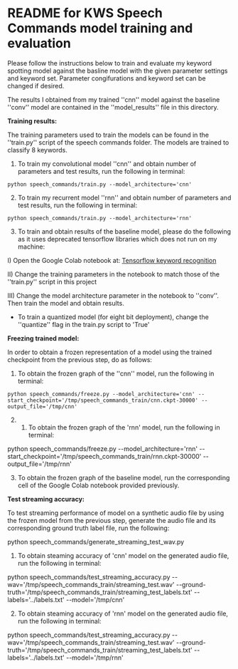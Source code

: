 # README for KWS Speech Commands model training and evaluation

Please follow the instructions below to train and evaluate my keyword spotting model against the basline model with the given parameter settings and keyword set. Parameter congifurations and keyword set can be changed if desired.

The results I obtained from my trained ''cnn'' model against the baseline ''conv'' model are contained 
in the ''model_results'' file in this directory.

**Training results:**

The training parameters used to train the models can be found in the ''train.py'' script 
of the speech commands folder. The models are trained to classify 8 keywords.

1) To train my convolutional model ''cnn'' and obtain number of parameters and test results,
 run the following in terminal:
```
python speech_commands/train.py --model_architecture='cnn'
```
2) To train my recurrent model ''rnn'' and obtain number of parameters and test results,
 run the following in terminal:
```
python speech_commands/train.py --model_architecture='rnn'
```
3) To train and obtain results of the baseline model, please do the following as it uses deprecated 
tensorflow libraries which does not run on my machine:

I) Open the Google Colab notebook at: 
[Tensorflow keyword recognition](https://colab.research.google.com/github/tensorflow/tensorflow/blob/master/tensorflow/lite/micro/examples/micro_speech/train/train_micro_speech_model.ipynb?fbclid=IwAR02kZv7RoO36_OM7vqUQoTemdecxMBzAi8-wBBoI1MIxzgJcWPkrIcqAIg#scrollTo=ludfxbNIaegy) 

II) Change the training parameters in the notebook to match those of the ''train.py'' script in this project

III) Change the model architecture parameter in the notebook to ''conv''. Then train the model and obtain results.


- To train a quantized model (for eight bit deployment), change the ''quantize'' flag in the train.py script to 'True'


**Freezing trained model:**

In order to obtain a frozen representation of a model using the trained checkpoint from the previous step, do as follows:

1) To obtain the frozen graph of the ''cnn'' model, run the following in terminal:
```
python speech_commands/freeze.py --model_architecture='cnn' --start_checkpoint='/tmp/speech_commands_train/cnn.ckpt-30000' --output_file='/tmp/cnn'
```
2) 1) To obtain the frozen graph of the 'rnn' model, run the following in terminal:

python speech_commands/freeze.py --model_architecture='rnn' --start_checkpoint='/tmp/speech_commands_train/rnn.ckpt-30000' --output_file='/tmp/rnn'

3) To obtain the frozen graph of the baseline model, run the corresponding cell of the Google Colab notebook provided previously.


**Test streaming accuracy:**

To test streaming performance of model on a synthetic audio file by using the frozen model from the previous step,
generate the audio file and its corresponding ground truth label file, run the following:

python speech_commands/generate_streaming_test_wav.py


1) To obtain steaming accuracy of 'cnn' model on the generated audio file, run the following in terminal:

python speech_commands/test_streaming_accuracy.py --wav='/tmp/speech_commands_train/streaming_test.wav'  --ground-truth='/tmp/speech_commands_train/streaming_test_labels.txt' --labels='../labels.txt' --model='/tmp/cnn'

2) To obtain steaming accuracy of 'rnn' model on the generated audio file, run the following in terminal:

python speech_commands/test_streaming_accuracy.py --wav='/tmp/speech_commands_train/streaming_test.wav'  --ground-truth='/tmp/speech_commands_train/streaming_test_labels.txt' --labels='../labels.txt' --model='/tmp/rnn'





